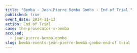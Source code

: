 ```yaml
---
title: "Bemba - Jean-Pierre Bemba Gombo - End of Trial "
published: true
event_date: 2014-11-13
action: End of Trial
case: the-prosecutor-v-bemba
accused:
  - jean-pierre-bemba-gombo
slug: bemba-events-jean-pierre-bemba-gombo-end-of trial
---
```

